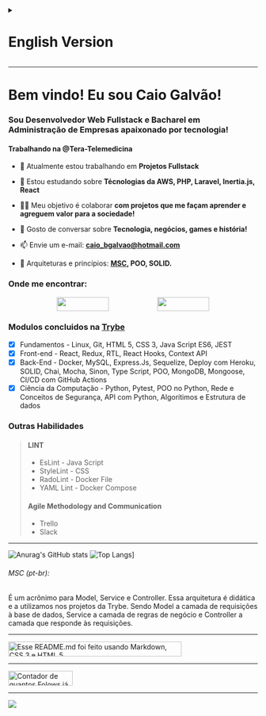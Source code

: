 <details>
<summary><h1>English Version</h1></summary>

# Welcome! I'm Caio Galvão!
### A Fullstack Web Developer and Bachelor in Business Administration passionate about technology!
#### I am currently working at @Tera-Telemedicina

- 🔭 I’m currently working on **Fullstack Projects**

- 🌱 I’m currently learning **AWS Technologies, PHP, Laravel, Inertia.js, React**

- 👨‍💻 I’m looking to collaborate on **Projects that helps me learn and contribute for society!**

- 💬 Let's talk about **Technology, business, games and history!**
 
- 📫 How to reach me **caio_bgalvao@hotmail.com**

- 🏰 Architectures and principles: **[MSC](#msc-en), MVC, OOP, SOLID.**

### Connect with me:

<div style="display: flex; flex-wrap: wrap; justify-content: space-evenly">
  <a href="https://www.linkedin.com/in/CaioBGalvao/" target="_blank"><img
      src="https://img.shields.io/badge/-LinkedIn-%230077B5?style=for-the-badge&logo=linkedin&logoColor=white"
      style="height: 28px; width: 105px;" /></a>
  <a href="https://wa.me/5521998078393" target="_blank"><img
      src="https://img.shields.io/badge/WhatsApp-25D366?style=for-the-badge&logo=whatsapp&logoColor=white"
      style="height: 28px; width: 105px;" /></a>
</div>

### Modules Attended at [Trybe](https://github.com/betrybe)
- [X] Fundamentals - HTML 5, CSS 3, Java Script ES6, JEST
- [X] Front-end - React, Redux, RTL, React Hooks, Context API
- [X] Back-End - Docker, MySQL, Express.Js, Sequelize, Deploy with Heroku, SOLID, Chai, Mocha, Sinon, Type Script, OOP, MongoDB, Mongoose, CI/CD with GitHub Actions
- [X] Computer Science - Python, Pytest, OOP on Python, Network and security concepts, API with Python, Algorithms and Data Structure

### Other skills

> #### LINT
> * EsLint - Java Script
> * StyleLint - CSS
> * RadoLint - Docker File 
> * YAML Lint - Docker Compose
> #### Metodologia Ágil e Comunicação
> * Trello
> * Slack

---

![Anurag's GitHub stats](https://github-readme-stats.vercel.app/api?username=CaioBGalvao&locale=pt-br&show_icons=true&theme=transparent)
![Top Langs](https://github-readme-stats.vercel.app/api/top-langs/?username=CaioBGalvao&locale=pt-br&layout=compact&theme=transparent)]

###### MSC (en):
Is an acronym for Model, Service and Controller. This architecture is didactic and we use it in Trybe's projects. Being Model the layer of requests to the database, Service the layer of business rules and Controller the layer that responds to the requests.

</details>
 
---

# Bem vindo! Eu sou Caio Galvão!
### Sou Desenvolvedor Web Fullstack e Bacharel em Administração de Empresas apaixonado por tecnologia!
#### Trabalhando na @Tera-Telemedicina

- 🔭 Atualmente estou trabalhando em **Projetos Fullstack**

- 🌱 Estou estudando sobre **Técnologias da AWS, PHP, Laravel, Inertia.js, React**

- 👨‍💻 Meu objetivo é colaborar **com projetos que me façam aprender e agreguem valor para a sociedade!**

- 💬 Gosto de conversar sobre **Tecnologia, negócios, games e história!**

- 📫 Envie um e-mail: **caio_bgalvao@hotmail.com**

- 🏰 Arquiteturas e princípios: **[MSC](#msc-pt-br), POO, SOLID.**


### Onde me encontrar:

<div style="display: flex; flex-wrap: wrap; justify-content: space-evenly">
  <a href="https://www.linkedin.com/in/CaioBGalvao/" target="_blank"><img
      src="https://img.shields.io/badge/-LinkedIn-%230077B5?style=for-the-badge&logo=linkedin&logoColor=white"
      style="height: 28px; width: 105px;" /></a>
  <a href="https://wa.me/5521998078393" target="_blank"><img
      src="https://img.shields.io/badge/WhatsApp-25D366?style=for-the-badge&logo=whatsapp&logoColor=white"
      style="height: 28px; width: 105px;" /></a>
</div>

### Modulos concluidos na [Trybe](https://github.com/betrybe)
- [X] Fundamentos - Linux, Git, HTML 5, CSS 3, Java Script ES6, JEST
- [X] Front-end - React, Redux, RTL, React Hooks, Context API
- [X] Back-End - Docker, MySQL, Express.Js, Sequelize, Deploy com Heroku, SOLID, Chai, Mocha, Sinon, Type Script, POO, MongoDB, Mongoose, CI/CD com GitHub Actions
- [X] Ciência da Computação - Python, Pytest, POO no Python, Rede e Conceitos de Segurança, API com Python, Algorítimos e Estrutura de dados

### Outras Habilidades

> #### LINT
> * EsLint - Java Script
> * StyleLint - CSS
> * RadoLint - Docker File 
> * YAML Lint - Docker Compose
> #### Agile Methodology and Communication
> * Trello
> * Slack

---

![Anurag's GitHub stats](https://github-readme-stats.vercel.app/api?username=CaioBGalvao&locale=pt-br&show_icons=true&theme=transparent)
![Top Langs](https://github-readme-stats.vercel.app/api/top-langs/?username=CaioBGalvao&locale=pt-br&layout=compact&theme=transparent)]

###### MSC (pt-br):
É um acrônimo para Model, Service e Controller. Essa arquitetura é didática e a utilizamos nos projetos da Trybe. Sendo Model a camada de requisições à base de dados, Service a camada de regras de negócio e Controller a camada que responde às requisições.

---

<div style="display: flex">
  <img alt="Esse README.md foi feito usando Markdown, CSS 3 e HTML 5" style="height: 30px; width: 350px"
    src="https://img.shields.io/badge/Made%20with-♡%20and%20Markdown,%20CSS%203,%20HTML%205-1f425f.svg" />
</div>

---

<div style="display: flex">
  <img alt="Contador de quantos Folows já foram feitos no perfil do CaioBGalvao" style="height: 30px; width: 130px"
    src="https://img.shields.io/github/followers/CaioBGalvao.svg?style=social&label=Follow&maxAge=86400" />
</div>

---

[![](https://visitcount.itsvg.in/api?id=CaioBGalvao&label=Profile%20Views&color=1&icon=2&pretty=false)](https://visitcount.itsvg.in)
